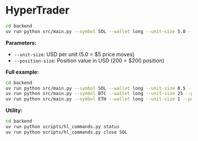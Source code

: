 # HyperTrader

```bash
cd backend
uv run python src/main.py --symbol SOL --wallet long --unit-size 5.0 --position-size 200 --leverage 10 --testnet
```

**Parameters:**
- `--unit-size`: USD per unit (5.0 = $5 price moves)
- `--position-size`: Position value in USD (200 = $200 position)

**Full example:**
```bash
cd backend
uv run python src/main.py --symbol SOL --wallet long --unit-size 0.5 --position-size 2000 --leverage 20 --testnet
uv run python src/main.py --symbol BTC --wallet long --unit-size 25 --position-size 20000 --leverage 40 --testnet
uv run python src/main.py --symbol ETH --wallet long --unit-size 1 --position-size 12500 --leverage 25 --testnet
```

**Utility:**
```bash
cd backend
uv run python scripts/hl_commands.py status
uv run python scripts/hl_commands.py close SOL
```
